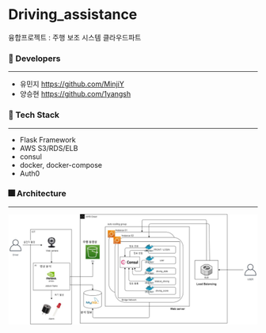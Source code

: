 # Driving_assistance
융합프로젝트 : 주행 보조 시스템
클라우드파트



### :gem: Developers

---

- 유민지 https://github.com/MinjiY
- 양승현 https://github.com/1yangsh 



### 🐼 Tech Stack

---

- Flask Framework
- AWS S3/RDS/ELB
- consul
- docker, docker-compose
- Auth0



### 🎆 Architecture

---

![1](./Arch.jpg)

